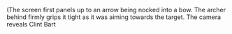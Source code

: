 (The screen first panels up to an arrow being nocked into a bow. The archer behind firmly grips it tight as it was aiming towards the target. The camera reveals Clint Bart
